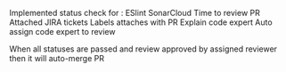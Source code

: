 Implemented status check for :
ESlint
SonarCloud 
Time to review PR
Attached JIRA tickets
Labels attaches with PR
Explain code expert
Auto assign code expert to review

When all statuses are passed and review approved by assigned reviewer then it will auto-merge PR

